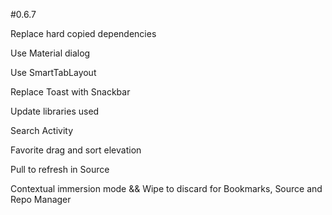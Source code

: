 #0.6.7

Replace hard copied dependencies

Use Material dialog

Use SmartTabLayout

Replace Toast with Snackbar

Update libraries used

Search Activity

Favorite drag and sort elevation

Pull to refresh in Source

Contextual immersion mode && Wipe to discard for Bookmarks, Source and Repo Manager